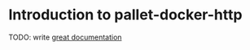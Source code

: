 # Introduction to pallet-docker-http

TODO: write [great documentation](http://jacobian.org/writing/great-documentation/what-to-write/)
